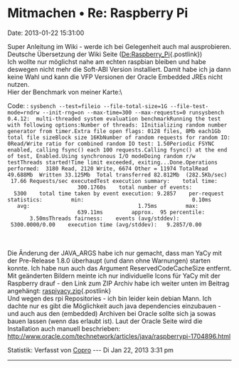 Mitmachen • Re: Raspberry Pi
============================

Date: 2013-01-22 15:31:00

Super Anleitung im Wiki - werde ich bei Gelegenheit auch mal
ausprobieren. Deutsche Übersetzung der Wiki Seite
([De:Raspberry\_Pi](http://www.yacy-websuche.de/wiki/index.php/De:Raspberry_Pi){.postlink})\
Ich wollte nur möglichst nahe am echten raspbian bleiben und habe
deswegen nicht mehr die Soft-ABI Version installiert. Damit habe ich ja
dann keine Wahl und kann die VFP Versionen der Oracle Embedded JREs
nicht nutzen.\
Hier der Benchmark von meiner Karte:\

Code: 
:   `sysbench --test=fileio --file-total-size=1G --file-test-mode=rndrw --init-rng=on --max-time=300 --max-requests=0 runsysbench 0.4.12:  multi-threaded system evaluation benchmarkRunning the test with following options:Number of threads: 1Initializing random number generator from timer.Extra file open flags: 0128 files, 8Mb each1Gb total file sizeBlock size 16KbNumber of random requests for random IO: 0Read/Write ratio for combined random IO test: 1.50Periodic FSYNC enabled, calling fsync() each 100 requests.Calling fsync() at the end of test, Enabled.Using synchronous I/O modeDoing random r/w testThreads started!Time limit exceeded, exiting...Done.Operations performed:  3180 Read, 2120 Write, 6674 Other = 11974 TotalRead 49.688Mb  Written 33.125Mb  Total transferred 82.812Mb  (282.5Kb/sec)   17.66 Requests/sec executedTest execution summary:    total time:                          300.1760s    total number of events:              5300    total time taken by event execution: 9.2857    per-request statistics:         min:                                  0.10ms         avg:                                  1.75ms         max:                                639.11ms         approx.  95 percentile:               3.50msThreads fairness:    events (avg/stddev):           5300.0000/0.00    execution time (avg/stddev):   9.2857/0.00`

\
\
Die Änderung der JAVA\_ARGS habe ich nur gemacht, dass man YaCy mit der
Pre-Release 1.8.0 überhaupt (und dann ohne Warnungen) starten konnte.
Ich habe nun auch das Argument ReservedCodeCacheSize entfernt.\
Mit geänderten Bildern meinte ich nur individuelle Icons für YaCy mit
der Raspberry drauf - den Link zum ZIP Archiv habe ich weiter unten im
Beitrag angehängt:
[raspiyacy.zip](http://forum.yacy-websuche.de/download/file.php?id=1018){.postlink}\
Und wegen des rpi Repositories - ich bin leider kein debian Mann. Ich
dachte nur es gibt die Möglichkeit auch java dependencies einzubauen -
und auch aus den (embedded) Archiven bei Oracle sollte sich ja sowas
bauen lassen (wenn das erlaubt ist). Laut der Oracle Seite wird die
Installation auch manuell beschrieben:
<http://www.oracle.com/technetwork/articles/java/raspberrypi-1704896.html>

Statistik: Verfasst von
[Copro](http://forum.yacy-websuche.de/memberlist.php?mode=viewprofile&u=174)
--- Di Jan 22, 2013 3:31 pm

------------------------------------------------------------------------
